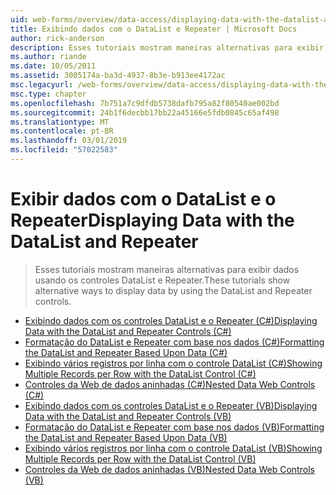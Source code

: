 ```yaml
---
uid: web-forms/overview/data-access/displaying-data-with-the-datalist-and-repeater/index
title: Exibindo dados com o DataList e Repeater | Microsoft Docs
author: rick-anderson
description: Esses tutoriais mostram maneiras alternativas para exibir dados usando os controles DataList e Repeater.
ms.author: riande
ms.date: 10/05/2011
ms.assetid: 3005174a-ba3d-4937-8b3e-b913ee4172ac
msc.legacyurl: /web-forms/overview/data-access/displaying-data-with-the-datalist-and-repeater
msc.type: chapter
ms.openlocfilehash: 7b751a7c9dfdb5738dafb795a82f80540ae002bd
ms.sourcegitcommit: 24b1f6decbb17bb22a45166e5fdb0845c65af498
ms.translationtype: MT
ms.contentlocale: pt-BR
ms.lasthandoff: 03/01/2019
ms.locfileid: "57022583"
---
```

<a name="displaying-data-with-the-datalist-and-repeater"></a><span data-ttu-id="dfc91-103">Exibir dados com o DataList e o Repeater</span><span class="sxs-lookup"><span data-stu-id="dfc91-103">Displaying Data with the DataList and Repeater</span></span>
====================
> <span data-ttu-id="dfc91-104">Esses tutoriais mostram maneiras alternativas para exibir dados usando os controles DataList e Repeater.</span><span class="sxs-lookup"><span data-stu-id="dfc91-104">These tutorials show alternative ways to display data by using the DataList and Repeater controls.</span></span>


- [<span data-ttu-id="dfc91-105">Exibindo dados com os controles DataList e o Repeater (C#)</span><span class="sxs-lookup"><span data-stu-id="dfc91-105">Displaying Data with the DataList and Repeater Controls (C#)</span></span>](displaying-data-with-the-datalist-and-repeater-controls-cs.md)
- [<span data-ttu-id="dfc91-106">Formatação do DataList e Repeater com base nos dados (C#)</span><span class="sxs-lookup"><span data-stu-id="dfc91-106">Formatting the DataList and Repeater Based Upon Data (C#)</span></span>](formatting-the-datalist-and-repeater-based-upon-data-cs.md)
- [<span data-ttu-id="dfc91-107">Exibindo vários registros por linha com o controle DataList (C#)</span><span class="sxs-lookup"><span data-stu-id="dfc91-107">Showing Multiple Records per Row with the DataList Control (C#)</span></span>](showing-multiple-records-per-row-with-the-datalist-control-cs.md)
- [<span data-ttu-id="dfc91-108">Controles da Web de dados aninhadas (C#)</span><span class="sxs-lookup"><span data-stu-id="dfc91-108">Nested Data Web Controls (C#)</span></span>](nested-data-web-controls-cs.md)
- [<span data-ttu-id="dfc91-109">Exibindo dados com os controles DataList e o Repeater (VB)</span><span class="sxs-lookup"><span data-stu-id="dfc91-109">Displaying Data with the DataList and Repeater Controls (VB)</span></span>](displaying-data-with-the-datalist-and-repeater-controls-vb.md)
- [<span data-ttu-id="dfc91-110">Formatação do DataList e Repeater com base nos dados (VB)</span><span class="sxs-lookup"><span data-stu-id="dfc91-110">Formatting the DataList and Repeater Based Upon Data (VB)</span></span>](formatting-the-datalist-and-repeater-based-upon-data-vb.md)
- [<span data-ttu-id="dfc91-111">Exibindo vários registros por linha com o controle DataList (VB)</span><span class="sxs-lookup"><span data-stu-id="dfc91-111">Showing Multiple Records per Row with the DataList Control (VB)</span></span>](showing-multiple-records-per-row-with-the-datalist-control-vb.md)
- [<span data-ttu-id="dfc91-112">Controles da Web de dados aninhadas (VB)</span><span class="sxs-lookup"><span data-stu-id="dfc91-112">Nested Data Web Controls (VB)</span></span>](nested-data-web-controls-vb.md)
